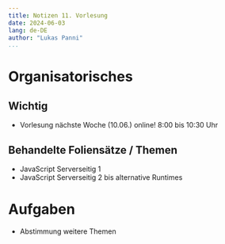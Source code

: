 ```yaml
---
title: Notizen 11. Vorlesung
date: 2024-06-03
lang: de-DE
author: "Lukas Panni"
...
```


# Organisatorisches

## Wichtig

- Vorlesung nächste Woche (10.06.) online! 8:00 bis 10:30 Uhr


## Behandelte Foliensätze / Themen

- JavaScript Serverseitig 1
- JavaScript Serverseitig 2 bis alternative Runtimes

# Aufgaben

- Abstimmung weitere Themen
